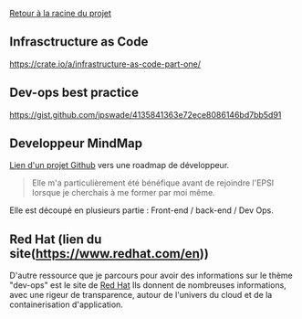 [Retour à la racine du projet](https://github.com/EPradillon/veille-informatique)  

## Infrasctructure as Code
https://crate.io/a/infrastructure-as-code-part-one/

## Dev-ops best practice
https://gist.github.com/jpswade/4135841363e72ece8086146bd7bb5d91

## Developpeur MindMap
[Lien d'un projet Github](https://github.com/kamranahmedse/developer-roadmap) vers une roadmap de développeur.  
> Elle m'a particulièrement été bénéfique avant de rejoindre l'EPSI lorsque je cherchais à me former par moi même. 

Elle est découpé en plusieurs partie : Front-end / back-end / Dev Ops.

## Red Hat (lien du site(https://www.redhat.com/en))
D'autre ressource que je parcours pour avoir des informations sur le thème "dev-ops" est le site de [Red Hat](https://www.redhat.com/en)
Ils donnent de nombreuses informations, avec une rigeur de transparence, autour de l'univers du cloud et de la containerisation d'application. 
